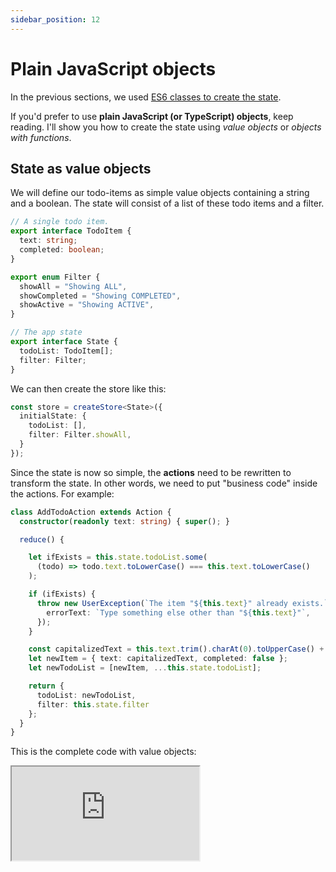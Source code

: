 ```yaml
---
sidebar_position: 12
---
```


# Plain JavaScript objects

In the previous sections, we used [ES6 classes to create the state](./full-code#tutorial-code).

If you'd prefer to use **plain JavaScript (or TypeScript) objects**, keep reading.
I'll show you how to create the state using _value objects_ or _objects with functions_.

## State as value objects

We will define our todo-items as simple value objects containing a string and a boolean.
The state will consist of a list of these todo items and a filter.

```ts
// A single todo item.
export interface TodoItem {
  text: string;
  completed: boolean;
}

export enum Filter {
  showAll = "Showing ALL",
  showCompleted = "Showing COMPLETED",
  showActive = "Showing ACTIVE",
}

// The app state
export interface State {
  todoList: TodoItem[];
  filter: Filter;
}
```

We can then create the store like this:

```ts
const store = createStore<State>({
  initialState: {
    todoList: [],
    filter: Filter.showAll,
  }
});
```

Since the state is now so simple,
the **actions** need to be rewritten to transform the state.
In other words, we need to put "business code" inside the actions.
For example:

```ts
class AddTodoAction extends Action {
  constructor(readonly text: string) { super(); }

  reduce() {    

    let ifExists = this.state.todoList.some(
      (todo) => todo.text.toLowerCase() === this.text.toLowerCase()
    );

    if (ifExists) {
      throw new UserException(`The item "${this.text}" already exists.`, {
        errorText: `Type something else other than "${this.text}"`,
      });
    }

    const capitalizedText = this.text.trim().charAt(0).toUpperCase() + this.text.trim().slice(1);
    let newItem = { text: capitalizedText, completed: false };
    let newTodoList = [newItem, ...this.state.todoList];

    return { 
      todoList: newTodoList, 
      filter: this.state.filter 
    };
  }
}
```

This is the complete code with value objects:

<iframe
src="https://codesandbox.io/embed/k543sv?view=editor&module=%2Fsrc%2FApp.tsx&hidenavigation=1&fontsize=12.5&editorsize=70&previewwindow=browser&hidedevtools=1&hidenavigation=1"
style={{ width:'100%', height: '650px', borderRight:'1px solid black' }}
title="counter-async-redux-example"
sandbox="allow-forms allow-modals allow-popups allow-presentation allow-same-origin allow-scripts"
/>

<br></br>

## State as objects with functions

If we want to avoid adding "business code" to the actions,
we can instead add **functions** to the objects.
We want objects to know how to modify themselves.

For example, this would be our `TodoList` code:

```ts
export interface TodoList {
  items: TodoItem[];
  addTodoFromText: (text: string) => TodoList;
  addTodo: (newItem: TodoItem) => TodoList;
  ifExists: (text: string) => boolean;
  removeTodo: (item: TodoItem) => TodoList;
  removeCompleted: () => TodoList;
  toggleTodo: (item: TodoItem) => TodoList;
  isEmpty: () => boolean;
  countCompleted: () => number;
  [Symbol.iterator]: () => IterableIterator<TodoItem>;
  toString: () => string;
}

const createTodoList = (items: TodoItem[] = []): TodoList => ({
  items,
  
  addTodoFromText(text: string) {
    const trimmedText = text.trim();
    const capitalizedText =
      trimmedText.charAt(0).toUpperCase() + trimmedText.slice(1);
    return this.addTodo(createTodoItem(capitalizedText));
  },
  
  addTodo(newItem: TodoItem) {
    if (newItem.text === "" || this.ifExists(newItem.text)) return this;
    else return createTodoList([newItem, ...this.items]);
  },
  
  ifExists(text: string) {
    return this.items.some(
      (todo) => todo.text.toLowerCase() === text.toLowerCase()
    );
  },
  
  removeTodo(item: TodoItem) {
    return createTodoList(
      this.items.filter((itemInList) => itemInList !== item)
    );
  },
  
  removeCompleted() {
    return createTodoList(
      this.items.filter((itemInList) => !itemInList.completed)
    );
  },
  
  toggleTodo(item: TodoItem) {
    const newTodos = this.items.map((itemInList) =>
      itemInList === item ? item.toggleCompleted() : itemInList
    );
    return createTodoList(newTodos);
  },
  
  isEmpty() {
    return this.items.length === 0;
  },
  
  countCompleted() {
    return this.items.filter((item) => item.completed).length;
  },
  
  *[Symbol.iterator]() {
    for (let i = 0; i < this.items.length; i++) {
      yield this.items[i];
    }
  },
  
  toString() {
    return `TodoList{${this.items.join(",")}}`;
  },
});
```

The code above is similar to [the one](./full-code#tutorial-code) we created with ES6 classes.
Now the actions don't need to know how to transform the state.
Instead, they ask the state to modify itself:

```ts
class AddTodoAction extends Action {
  constructor(readonly text: string) {
    super();
  }

  reduce() {    

    if (this.state.todoList.ifExists(this.text)) {
      throw new UserException(`The item "${this.text}" already exists.`, {
        errorText: `Type something else other than "${this.text}"`,
      });
    }

    let newTodoList = this.state.todoList.addTodoFromText(this.text);
    return this.state.withTodoList(newTodoList);
  }
}
```

This is the complete code with objects with functions:

<iframe
src="https://codesandbox.io/embed/2cwkjc?view=editor&module=%2Fsrc%2FApp.tsx&hidenavigation=1&fontsize=12.5&editorsize=70&previewwindow=browser&hidedevtools=1&hidenavigation=1"
style={{ width:'100%', height: '650px', borderRight:'1px solid black' }}
title="counter-async-redux-example"
sandbox="allow-forms allow-modals allow-popups allow-presentation allow-same-origin allow-scripts"
/>

## Comparison

Let's compare the 3 approaches:

* [State as ES6 classes](./full-code#tutorial-code) - The business code is inside the state classes.
  Actions don't need to contain any business code. Easy to serialize with the `ClassPersistor`
  provided by Kiss. Immutability is trivial.

* [State as value objects](#state-as-value-objects) - The business code is inside the actions.
  Easy to serialize with `JSON.stringify` and `JSON.parse`.
  May benefit from [Immer](https://www.npmjs.com/package/immer) to help with immutability.

* [State as objects with functions](#state-as-objects-with-functions) - The business code is inside
  the state objects.
  The actions don't need to contain any business code. Immutability is trivial.
  More difficult to serialize, since the deserialization process must preserve the functions.

In table format:

| Approach                                                            | Business Code Location   | Serialization                               | Immutability                                                  |
|---------------------------------------------------------------------|--------------------------|---------------------------------------------|---------------------------------------------------------------|
| [State as ES6 classes](./full-code#tutorial-code)                   | Inside the state classes | Easy with `ClassPersistor` from Kiss | Trivial                                                       |
| [State as value objects](#state-as-value-objects)                   | Inside the actions       | Easy with `JSON.stringify` and `JSON.parse` | May benefit from [Immer](https://www.npmjs.com/package/immer) |
| [State as objects with functions](#state-as-objects-with-functions) | Inside the state objects | More difficult, must preserve functions     | Trivial                                                       |


